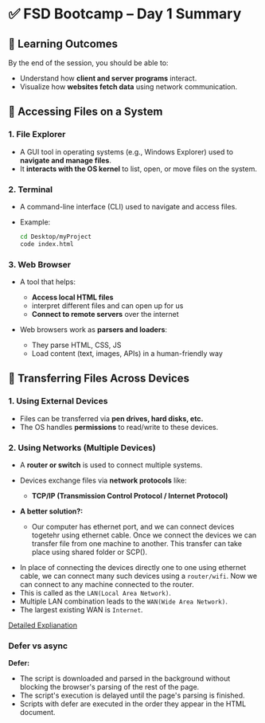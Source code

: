 # ✅ **FSD Bootcamp – Day 1 Summary**

## 🎯 **Learning Outcomes**

By the end of the session, you should be able to:
* Understand how **client and server programs** interact.
* Visualize how **websites fetch data** using network communication.


## 📂 **Accessing Files on a System**

### 1. **File Explorer**

* A GUI tool in operating systems (e.g., Windows Explorer) used to **navigate and manage files**.
* It **interacts with the OS kernel** to list, open, or move files on the system.

### 2. **Terminal**

* A command-line interface (CLI) used to navigate and access files.
* Example:

  ```bash
  cd Desktop/myProject  
  code index.html
  ```

### 3. **Web Browser**

* A tool that helps:
  * **Access local HTML files**
  * interpret different files and can open up for us
  * **Connect to remote servers** over the internet

* Web browsers work as **parsers and loaders**:
  * They parse HTML, CSS, JS
  * Load content (text, images, APIs) in a human-friendly way

## 🔁 **Transferring Files Across Devices**

### 1. **Using External Devices**
* Files can be transferred via **pen drives, hard disks, etc.**
* The OS handles **permissions** to read/write to these devices.

### 2. **Using Networks (Multiple Devices)**
* A **router or switch** is used to connect multiple systems.
* Devices exchange files via **network protocols** like:

  * **TCP/IP (Transmission Control Protocol / Internet Protocol)**

* **A better solution?:**
  - Our computer has ethernet port, and we can connect devices togetehr using ethernet cable. Once we connect the devices we can transfer file from one machine to another. This transfer can take place using shared folder or SCP().
- In place of connecting the devices directly one to one using ethernet cable, we can connect many such devices using a `router/wifi`. Now we can connect to any machine connected to the router.
- This is called as the `LAN(Local Area Network)`.
- Multiple LAN combination leads to the `WAN(Wide Area Network)`.
- The largest existing WAN is `Internet`. 

[Detailed Explianation](https://github.com/alokg-812/Full-Stack-Development/blob/main/FSDBootcamp/Day1/client-server-network.md)


### Defer vs async
**Defer:**
- The script is downloaded and parsed in the background without blocking the browser's parsing of the rest of the page.
- The script's execution is delayed until the page's parsing is finished.
- Scripts with defer are executed in the order they appear in the HTML document. 


